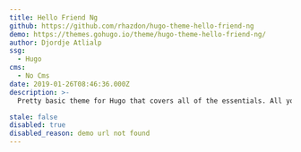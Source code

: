 ```yaml
---
title: Hello Friend Ng
github: https://github.com/rhazdon/hugo-theme-hello-friend-ng
demo: https://themes.gohugo.io/theme/hugo-theme-hello-friend-ng/
author: Djordje Atlialp
ssg:
  - Hugo
cms:
  - No Cms
date: 2019-01-26T08:46:36.000Z
description: >-
  Pretty basic theme for Hugo that covers all of the essentials. All you have to do is start typing!

stale: false
disabled: true
disabled_reason: demo url not found
---
```

